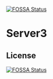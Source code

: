 [![FOSSA Status](https://app.fossa.io/api/projects/git%2Bgithub.com%2FVsaApp%2FServer3.svg?type=shield)](https://app.fossa.io/projects/git%2Bgithub.com%2FVsaApp%2FServer3?ref=badge_shield)

# Server3

## License
[![FOSSA Status](https://app.fossa.io/api/projects/git%2Bgithub.com%2FVsaApp%2FServer3.svg?type=large)](https://app.fossa.io/projects/git%2Bgithub.com%2FVsaApp%2FServer3?ref=badge_large)
